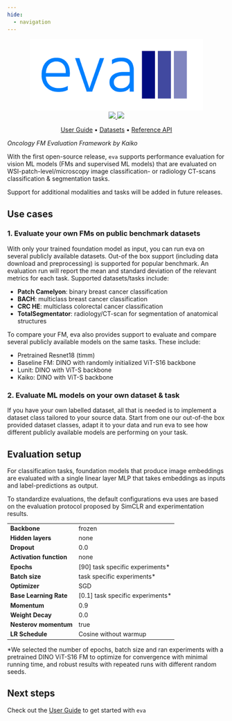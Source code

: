 ```yaml
---
hide:
  - navigation
---
```


<div align="center">

<img src="./images/eva-logo.png" width="400">

<br />


<a href="https://www.python.org/">
  <img src="https://img.shields.io/badge/-Python_3.11-blue?logo=python&logoColor=white" />
</a>
<a href="https://www.apache.org/licenses/LICENSE-2.0">
  <img src="https://img.shields.io/badge/License-Apache%202.0-blue.svg" />
</a>

<br />

<p align="center">
  <a href="user-guide">User Guide</a> •
  <a href="datasets">Datasets</a> •
  <a href="reference">Reference API</a>
</p>

</div>

_Oncology FM Evaluation Framework by Kaiko_

With the first open-source release, `eva` supports performance evaluation for vision ML models (FMs and supervised ML models) that are evaluated on WSI-patch-level/microscopy image classification- or radiology CT-scans classification & segmentation tasks.

Support for additional modalities and tasks will be added in future releases.

## Use cases

### 1. Evaluate your own FMs on public benchmark datasets

With only your trained foundation model as input, you can run eva on several publicly available datasets. Out-of the box support (including data download and preprocessing) is supported for popular benchmark. An evaluation run will report the mean and standard deviation of the relevant metrics for each task. Supported datasets/tasks include:

-	**Patch Camelyon**: binary breast cancer classification
-	**BACH**: multiclass breast cancer classification
-	**CRC HE**: multiclass colorectal cancer classification
-	**TotalSegmentator**: radiology/CT-scan for segmentation of anatomical structures

To compare your FM, eva also provides support to evaluate and compare several publicly available models on the same tasks. These include:

-	Pretrained Resnet18 (timm)
-	Baseline FM: DINO with randomly initialized ViT-S16 backbone
-	Lunit: DINO with ViT-S backbone
-	Kaiko: DINO with ViT-S backbone

### 2. Evaluate ML models on your own dataset & task

If you have your own labelled dataset, all that is needed is to implement a dataset class tailored to your source data. Start from one our out-of-the box provided dataset classes, adapt it to your data and run eva to see how different publicly available models are performing on your task.

## Evaluation setup

For classification tasks, foundation models that produce image embeddings are evaluated with a single linear layer MLP that takes embeddings as inputs and label-predictions as output.

To standardize evaluations, the default configurations eva uses are based on the evaluation protocol proposed by SimCLR and experimentation results.

|                     |                                  |
|---------------------|----------------------------------|
| **Backbone**          | frozen                           |
| **Hidden layers**       | none                             |
| **Dropout**             | 0.0                              |
| **Activation function** | none                             |
| **Epochs**              | [90] task specific experiments*  |
| **Batch size**          | task specific experiments*       |
| **Optimizer**           | SGD                              |
| **Base Learning Rate**  | [0.1] task specific experiments* |
| **Momentum**            | 0.9                              |
| **Weight Decay**        | 0.0                              |
| **Nesterov momentum**   | true                             |
| **LR Schedule**         | Cosine without warmup            |

*We selected the number of epochs, batch size and ran experiments with a pretrained DINO ViT-S16 FM to optimize for convergence with minimal running time, and robust results with repeated runs with different random seeds.

## Next steps

Check out the [User Guide](user-guide/index.md) to get started with `eva` 
